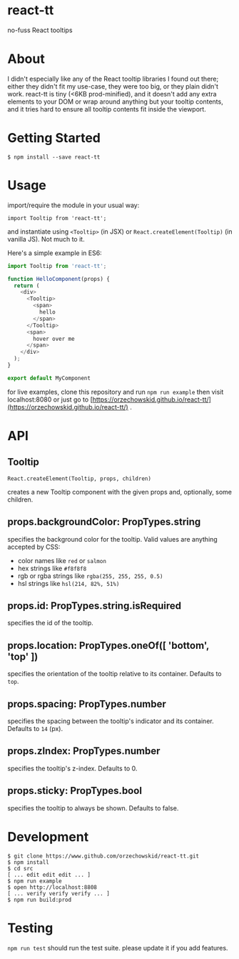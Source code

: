 # react-tt

no-fuss React tooltips

# About

I didn't especially like any of the React tooltip libraries I found out there; either they didn't fit my use-case, they were too big, or they plain didn't work.  react-tt is tiny (<6KB prod-minified), and it doesn't add any extra elements to your DOM or wrap around anything but your tooltip contents, and it tries hard to ensure all tooltip contents fit inside the viewport.

# Getting Started

    $ npm install --save react-tt

# Usage

import/require the module in your usual way:

    import Tooltip from 'react-tt';

and instantiate using `<Tooltip>` (in JSX) or `React.createElement(Tooltip)` (in vanilla JS).  Not much to it.

Here's a simple example in ES6:

```javascript
import Tooltip from 'react-tt';

function HelloComponent(props) {
  return (
    <div>
      <Tooltip>
        <span>
          hello
        </span>
      </Tooltip>
      <span>
        hover over me
      </span>
    </div>
  );
}

export default MyComponent
```

for live examples, clone this repository and run `npm run example` then visit localhost:8080 or just go to [https://orzechowskid.github.io/react-tt/](https://orzechowskid.github.io/react-tt/) .

# API

## Tooltip

    React.createElement(Tooltip, props, children)
    
creates a new Tooltip component with the given props and, optionally, some children.

## props.backgroundColor: PropTypes.string

specifies the background color for the tooltip.  Valid values are anything accepted by CSS:
- color names like `red` or `salmon`
- hex strings like `#f8f8f8`
- rgb or rgba strings like `rgba(255, 255, 255, 0.5)`
- hsl strings like `hsl(214, 82%, 51%)`

## props.id: PropTypes.string.isRequired

specifies the id of the tooltip.

## props.location: PropTypes.oneOf([ 'bottom', 'top' ])

specifies the orientation of the tooltip relative to its container.  Defaults to `top`.

## props.spacing: PropTypes.number

specifies the spacing between the tooltip's indicator and its container.  Defaults to `14` (px).

## props.zIndex: PropTypes.number

specifies the tooltip's z-index.  Defaults to 0.

## props.sticky: PropTypes.bool

specifies the tooltip to always be shown.  Defaults to false.

# Development

    $ git clone https://www.github.com/orzechowskid/react-tt.git
    $ npm install
    $ cd src
    [ ... edit edit edit ... ]
    $ npm run example
    $ open http://localhost:8808
    [ ... verify verify verify ... ]
    $ npm run build:prod

# Testing

`npm run test` should run the test suite.  please update it if you add features.
